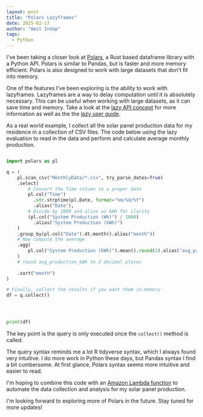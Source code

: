 ```yaml
---
layout: post
title: "Polars Lazyframes"
date: 2025-02-17
author: "Amit Indap"
tags:
  - Python
---
```


I've been taking a closer look at [Polars](https://pola.rs/), a Rust based dataframe library with a Python API. Polars is similar to Pandas, but is faster and more memory efficient. Polars is also designed to work with large datasets that don't fit into memory.

One of the features I've been exploring is the ability to work with lazyframes. Lazyframes are a way to delay computation until it is absolutely necessary. This can be useful when working with large datasets, as it can save time and memory. Take a look at the [lazy API concept](https://docs.pola.rs/user-guide/concepts/lazy-api/) for more information as well as the the [lazy user guide](https://docs.pola.rs/user-guide/lazy/).

As a real world example, I collect all the solar panel production data for my residence in a collection of CSV files. The code below using the lazy evaluation to read in the data and perform and calculate average monthly production. 

```python

import polars as pl

q = (
    pl.scan_csv("MonthlyData/*.csv", try_parse_dates=True)
    .select(
        # Convert the Time column to a proper date
        pl.col("Time")
          .str.strptime(pl.Date, format="%m/%d/%Y")
          .alias("Date"),
        # Divide by 1000 and alias as kWh for clarity
        (pl.col("System Production (Wh)") / 1000)
          .alias("System Production (kWh)")
    )
    .group_by(pl.col("Date").dt.month().alias("month"))
    # Now compute the average
    .agg(
        pl.col("System Production (kWh)").mean().round(2).alias("avg_production_kWh")
    )
    # round avg_production_kWh to 2 decimal places
    
    .sort("month")
)

# Finally, collect the results if you want them in-memory
df = q.collect()




print(df)

```

The key point is the query is only executed once the `collect()` method is called. 

The query syntax reminds me a lot R tidyverse syntax, which I always found very intuitive. 
I do more work in Python these days, but Pandas syntax I find a bit cumbersome. At first glance, Polars syntax seems more intuitive and easier to read.

I'm hoping to combine this code with an [Amazon Lambda function](https://indapa.github.io/2025/01/23/AWS-Lambda.html) to automate the data collection and analysis for my solar panel production.



I'm looking forward to exploring more of Polars in the future. Stay tuned for more updates!

